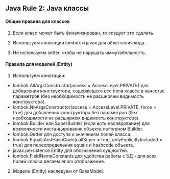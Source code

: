 ## Java Rule 2: Java классы



#### Общие правила для классов

1. Если класс может быть финализирован, то следует это сделать.

2. Используем аннотации lombok и javax для облегчения кода.

3. Не используем setter, чтобы не нарушать иммутабельность.


#### Правила для моделей (Entity)

1. Используем аннотации:
- lombok.AllArgsConstructor(access = AccessLevel.PRIVATE) для добавления конструктора, содержащего все поля класса в качестве параметров (без необходимости не расширяем видимость конструктора).
- lombok.NoArgsConstructor(access = AccessLevel.PRIVATE, force = true) для добавления конструктора без параметров (без необходимости не расширяем видимость конструктора).
- lombok.Builder или SuperBuilder (если есть наследование) для возможности инстанцирования объекта паттерном Builder.
- lombok.Getter для доступа к значениям полей класса.
- lombok.EqualsAndHashCode(callSuper = true, onlyExplicitlyIncluded = true) для переопределения equals и hashcode объекта.
- javax.persistence.Entity для обозначения сущностей.
- lombok.FieldNameConstants для удобства работы с БД - для всех полей класса делаем enum отображение.

2. Модели (Entity) наследуем от BaseModel.
